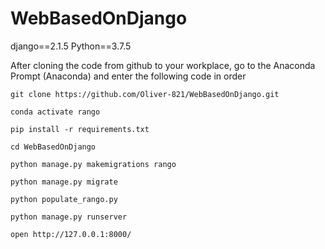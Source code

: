 # WebBasedOnDjango

django==2.1.5
Python==3.7.5

After cloning the code from github to your workplace, go to the Anaconda Prompt (Anaconda) and enter the following code in order

    git clone https://github.com/Oliver-821/WebBasedOnDjango.git
    
    conda activate rango     

    pip install -r requirements.txt

    cd WebBasedOnDjango

    python manage.py makemigrations rango

    python manage.py migrate

    python populate_rango.py

    python manage.py runserver 

    open http://127.0.0.1:8000/
